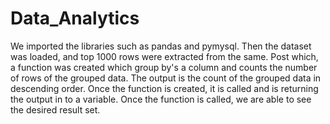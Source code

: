 # Data_Analytics

We imported the libraries such as pandas and pymysql.
Then the dataset was loaded, and top 1000 rows were extracted from the same.
Post which, a function was created which group by's a column and counts the number of rows of the grouped data. The output is the count of the grouped data in descending order.
Once the function is created, it is called and is returning the output in to a variable.
Once the function is called, we are able to see the desired result set.
